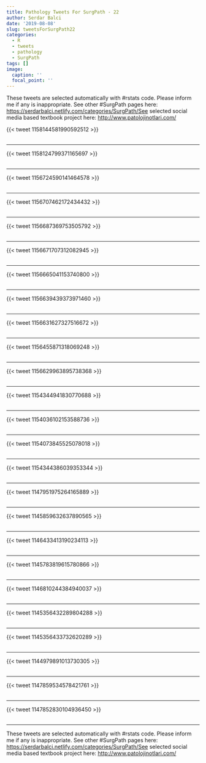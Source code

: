 ```yaml
---
title: Pathology Tweets For SurgPath - 22
author: Serdar Balci
date: '2019-08-08'
slug: tweetsForSurgPath22
categories:
  - R
  - tweets
  - pathology
  - SurgPath
tags: []
image:
  caption: ''
  focal_point: ''
---
```



These tweets are selected automatically with #rstats code. Please inform me if any is inappropriate.
See other #SurgPath pages here: https://serdarbalci.netlify.com/categories/SurgPath/See selected social media based textbook project here: http://www.patolojinotlari.com/

{{< tweet 1158144581990592512 >}}
<br>
<br>
<hr>
{{< tweet 1158124799371165697 >}}
<br>
<br>
<hr>
{{< tweet 1156724590141464578 >}}
<br>
<br>
<hr>
{{< tweet 1156707462172434432 >}}
<br>
<br>
<hr>
{{< tweet 1156687369753505792 >}}
<br>
<br>
<hr>
{{< tweet 1156671707312082945 >}}
<br>
<br>
<hr>
{{< tweet 1156665041153740800 >}}
<br>
<br>
<hr>
{{< tweet 1156639439373971460 >}}
<br>
<br>
<hr>
{{< tweet 1156631627327516672 >}}
<br>
<br>
<hr>
{{< tweet 1156455871318069248 >}}
<br>
<br>
<hr>
{{< tweet 1156629963895738368 >}}
<br>
<br>
<hr>
{{< tweet 1154344941830770688 >}}
<br>
<br>
<hr>
{{< tweet 1154036102153588736 >}}
<br>
<br>
<hr>
{{< tweet 1154073845525078018 >}}
<br>
<br>
<hr>
{{< tweet 1154344386039353344 >}}
<br>
<br>
<hr>
{{< tweet 1147951975264165889 >}}
<br>
<br>
<hr>
{{< tweet 1145859632637890565 >}}
<br>
<br>
<hr>
{{< tweet 1146433413190234113 >}}
<br>
<br>
<hr>
{{< tweet 1145783819615780866 >}}
<br>
<br>
<hr>
{{< tweet 1146810244384940037 >}}
<br>
<br>
<hr>
{{< tweet 1145356432289804288 >}}
<br>
<br>
<hr>
{{< tweet 1145356433732620289 >}}
<br>
<br>
<hr>
{{< tweet 1144979891013730305 >}}
<br>
<br>
<hr>
{{< tweet 1147859534578421761 >}}
<br>
<br>
<hr>
{{< tweet 1147852830104936450 >}}
<br>
<br>
<hr>


These tweets are selected automatically with #rstats code. Please inform me if any is inappropriate.
See other #SurgPath pages here: https://serdarbalci.netlify.com/categories/SurgPath/See selected social media based textbook project here: http://www.patolojinotlari.com/

